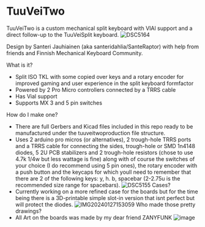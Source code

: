 # TuuVeiTwo
TuuVeiTwo is a custom mechanical split keyboard with VIAl support and a direct follow-up to the TuuVeiSplit keyboard.
![DSC5164](https://github.com/SanteRaptor/TuuVeiTwo/assets/51802400/3512efa5-4446-475a-badb-0230d7e6a00b)

Design by Santeri Jauhiainen (aka santeridahlia/SanteRaptor) with help from friends and Finnish Mechanical Keyboard Community.

What is it?
- Split ISO TKL with some copied over keys and a rotary encoder for improved gaming and user experience in the split keyboard formfactor
- Powered by 2 Pro Micro controllers connected by a TRRS cable
- Has Vial support
- Supports MX 3 and 5 pin switches

How do I make one?
- There are full Gerbers and Kicad files included in this repo ready to be manufactured under the tuuveitwoproduction file structure.
- Uses 2 arduino pro micros (or alternatives), 2 trough-hole TRRS ports and a TRRS cable for connecting the sides, trough-hole or SMD 1n4148 diodes, 5 2U PCB stabilizers and 2 trough-hole resistors (chose to use 4.7k 1/4w but less wattage is fine) along with of course the switches of your choice (I do recommend using 5 pin ones), the rotary encoder with a push button and the keycaps for which youll need to remember that there are 2 of the following keys: y, h. b, spacebar (2-2.75u is the recommended size range for spacebars).
![DSC5155](https://github.com/SanteRaptor/TuuVeiTwo/assets/51802400/22be0d4e-52df-4d5c-a94b-3f4481a98649)
Cases?
- Currently working on a more refined case for the boards but for the time being there is a 3D-printable simple slot-in version that isnt perfect but will protect the diodes.
![IMG20240127153059](https://github.com/SanteRaptor/TuuVeiTwo/assets/51802400/32f54016-82b0-4f4f-b577-a613158084c9)
Who made those pretty drawings?
- All Art on the boards was made by my dear friend ZANYFUNK
![image](https://github.com/SanteRaptor/TuuVeiTwo/assets/51802400/fdfd4ed2-fdd4-4244-b895-f41d0a866232)


